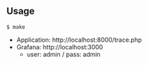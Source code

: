## Usage

```shell
$ make
```

- Application: http://localhost:8000/trace.php
- Grafana: http://localhost:3000
  - user: admin / pass: admin
